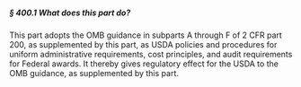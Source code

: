 ##### § 400.1 What does this part do? #####

This part adopts the OMB guidance in subparts A through F of 2 CFR part 200, as supplemented by this part, as USDA policies and procedures for uniform administrative requirements, cost principles, and audit requirements for Federal awards. It thereby gives regulatory effect for the USDA to the OMB guidance, as supplemented by this part.